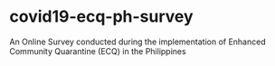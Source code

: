 # covid19-ecq-ph-survey
An Online Survey conducted during the implementation of Enhanced Community Quarantine (ECQ) in the Philippines
